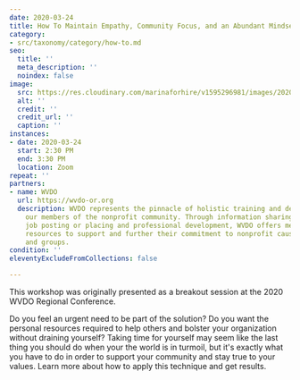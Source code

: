 ```yaml
---
date: 2020-03-24
title: How To Maintain Empathy, Community Focus, and an Abundant Mindset During Crisis
category:
- src/taxonomy/category/how-to.md
seo:
  title: ''
  meta_description: ''
  noindex: false
image:
  src: https://res.cloudinary.com/marinaforhire/v1595296981/images/2020/07/Marina_Headshot_fhli4q.jpg
  alt: ''
  credit: ''
  credit_url: ''
  caption: ''
instances:
- date: 2020-03-24
  start: 2:30 PM
  end: 3:30 PM
  location: Zoom
repeat: ''
partners:
- name: WVDO
  url: https://wvdo-or.org
  description: WVDO represents the pinnacle of holistic training and development for
    our members of the nonprofit community. Through information sharing, networking,
    job posting or placing and professional development, WVDO offers members and organizations
    resources to support and further their commitment to nonprofit causes, services
    and groups.
condition: ''
eleventyExcludeFromCollections: false

---
```

This workshop was originally presented as a breakout session at the 2020 WVDO Regional Conference.

Do you feel an urgent need to be part of the solution? Do you want the personal resources required to help others and bolster your organization without draining yourself? Taking time for yourself may seem like the last thing you should do when your the world is in turmoil, but it's exactly what you have to do in order to support your community and stay true to your values. Learn more about how to apply this technique and get results.